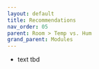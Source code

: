 ```yaml
---
layout: default
title: Recommendations
nav_order: 05
parent: Room > Temp vs. Hum
grand_parent: Modules
---
```


- text tbd
